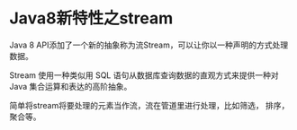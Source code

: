 # Java8新特性之stream

Java 8 API添加了一个新的抽象称为流Stream，可以让你以一种声明的方式处理数据。

Stream 使用一种类似用 SQL 语句从数据库查询数据的直观方式来提供一种对 Java 集合运算和表达的高阶抽象。

简单将stream将要处理的元素当作流，流在管道里进行处理，比如筛选， 排序，聚合等。